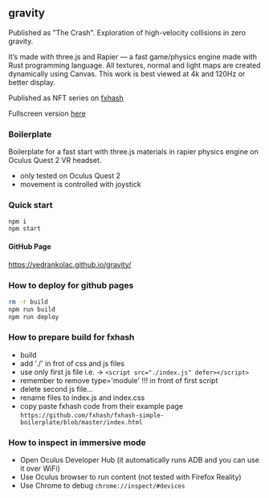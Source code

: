 ## gravity

Published as "The Crash". Exploration of high-velocity collisions in zero gravity.

It’s made with three.js and Rapier — a fast game/physics engine made with Rust programming language. All textures, normal and light maps are created dynamically using Canvas. This work is best viewed at 4k and 120Hz or better display.

Published as NFT series on [fxhash](https://www.fxhash.xyz/generative/slug/crash)

Fullscreen version [here](https://vedrankolac.github.io/gravity/)

### Boilerplate
Boilerplate for a fast start with three.js materials in rapier physics engine on Oculus Quest 2 VR headset.
- only tested on Oculus Quest 2
- movement is controlled with joystick

### Quick start
```
npm i
npm start
````

#### GitHub Page
https://vedrankolac.github.io/gravity/

### How to deploy for github pages
```bash
rm -r build
npm run build
npm run deploy
```

### How to prepare build for fxhash
- build 
- add './' in frot of css and js files
- use only first js file i.e. -> `<script src="./index.js" defer></script>`
- remember to remove type='module' !!! in front of first script
- delete second js file...
- rename files to index.js and index.css
- copy paste fxhash code from their example page `https://github.com/fxhash/fxhash-simple-boilerplate/blob/master/index.html`

### How to inspect in immersive mode
- Open Oculus Developer Hub (it automatically runs ADB and you can use it over WiFi)
- Use Oculus browser to run content (not tested with Firefox Reality)
- Use Chrome to debug `chrome://inspect/#devices`
